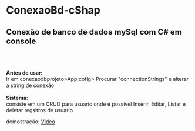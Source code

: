 # ConexaoBd-cShap
<h2>Conexão de banco de dados mySql com C# em console</h2><br><br>

<b>Antes de usar:</b><br>
Ir em conexaodbprojeto>App.cofig> Procurar "connectionStrings" e alterar a string de conexão
<br><br>
<b>Sistema:</b><br>
  consiste em um CRUD para usuario onde é possivel Inserir, Editar, Listar e deletar regsitros de usuario<br>

demostração:
<a href="https://youtu.be/ZgTgSOwYtcQ">Video</a>

